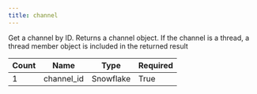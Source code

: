 ```yaml
---
title: channel
---
```

Get a channel by ID. Returns a channel object. If the channel is a thread, a thread member object is included in the returned result

Count | Name | Type | Required        
----|----|----|----
1 | channel_id | Snowflake | True